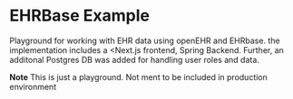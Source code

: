 # EHRBase Example

Playground for working with EHR data using openEHR and EHRbase. the implementation includes a <Next.js frontend, Spring Backend. 
Further, an additonal Postgres DB was added for handling user roles and data.

**Note** This is just a playground. Not ment to be included in production environment
